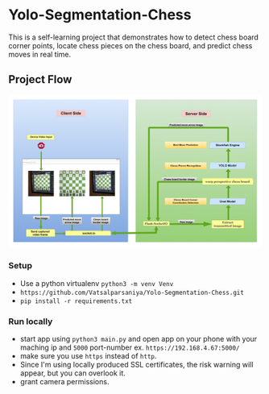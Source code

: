 # Yolo-Segmentation-Chess

This is a self-learning project that demonstrates how to detect chess board corner points, locate chess pieces on the chess board, and predict chess moves in real time.

## Project Flow

![Projct Flow](Doc/Flow.png)


### Setup

- Use a python virtualenv  `python3 -m venv Venv`
- `https://github.com/Vatsalparsaniya/Yolo-Segmentation-Chess.git`
- `pip install -r requirements.txt`

### Run locally

- start app using `python3 main.py` and open app on your phone with your maching ip and `5000` port-number ex. `https://192.168.4.67:5000/`
- make sure you use `https` instead of `http`. 
- Since I'm using locally produced SSL certificates, the risk warning will appear, but you can overlook it.
- grant camera permissions.

